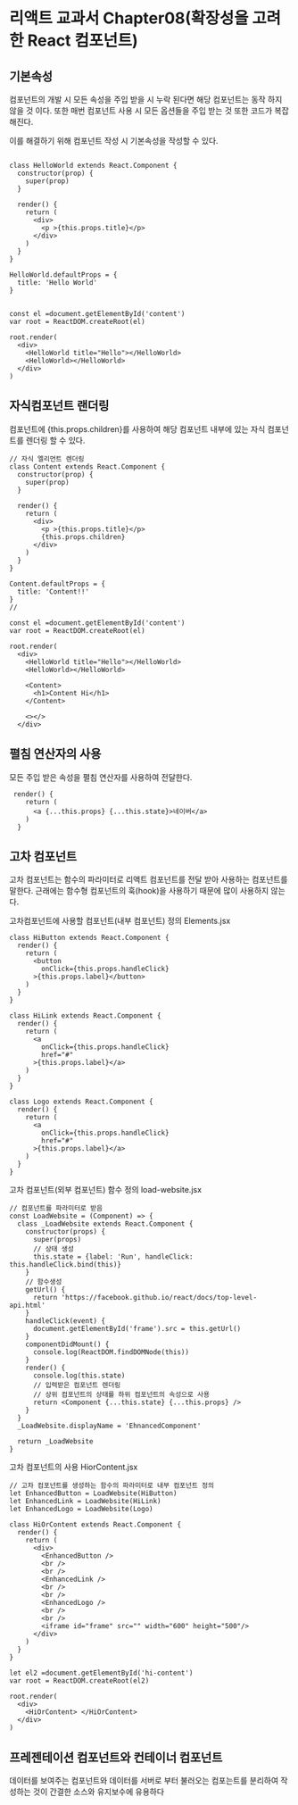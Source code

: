 # 리액트 교과서 Chapter08(확장성을 고려한 React 컴포넌트)

## 기본속성
컴포넌트의 개발 시 모든 속성을 주입 받을 시 누락 된다면 해당 컴포넌트는 동작 하지 않을 것 이다.
또한 매번 컴포넌트 사용 시 모든 옵션들을 주입 받는 것 또한 코드가 복잡해진다.

이를 해결하기 위해 컴포넌트 작성 시 기본속성을 작성할 수 있다.
```

class HelloWorld extends React.Component {
  constructor(prop) {
    super(prop)
  }
  
  render() {
    return (
      <div>
        <p >{this.props.title}</p>
      </div>
    )
  }
}

HelloWorld.defaultProps = {
  title: 'Hello World'
}


const el =document.getElementById('content')
var root = ReactDOM.createRoot(el)

root.render(
  <div>
    <HelloWorld title="Hello"></HelloWorld>
    <HelloWorld></HelloWorld>
  </div>
)
```

## 자식컴포넌트 랜더링
컴포넌트에 {this.props.children}를 사용하여 해당 컴포넌트 내부에 있는 자식 컴포넌트를 렌더링 할 수 있다.

```
// 자식 엘리먼트 렌더링
class Content extends React.Component {
  constructor(prop) {
    super(prop)
  }
  
  render() {
    return (
      <div>
        <p >{this.props.title}</p>
        {this.props.children}
      </div>
    )
  }
}

Content.defaultProps = {
  title: 'Content!!'
}
//

const el =document.getElementById('content')
var root = ReactDOM.createRoot(el)

root.render(
  <div>
    <HelloWorld title="Hello"></HelloWorld>
    <HelloWorld></HelloWorld>

    <Content>
      <h1>Content Hi</h1>
    </Content>

    <></>
  </div>
```

## 펼침 연산자의 사용
모든 주입 받은 속성을 펼침 연산자를 사용하여 전달한다.

```
 render() {
    return (
      <a {...this.props} {...this.state}>네이버</a>
    )
  }
```

## 고차 컴포넌트
고차 컴포넌트는 함수의 파라미터로 리액트 컴포넌트를 전달 받아 사용하는 컴포넌트를 말한다.
근래에는 함수형 컴포넌트의 훅(hook)을 사용하기 때문에 많이 사용하지 않는다.

고차컴포넌트에 사용할 컴포넌트(내부 컴포넌트) 정의
Elements.jsx
```
class HiButton extends React.Component {
  render() {
    return (
      <button
        onClick={this.props.handleClick}
      >{this.props.label}</button>
    )
  }
}

class HiLink extends React.Component {
  render() {
    return (
      <a
        onClick={this.props.handleClick}
        href="#"
      >{this.props.label}</a>
    )
  }
}

class Logo extends React.Component {
  render() {
    return (
      <a
        onClick={this.props.handleClick}
        href="#"
      >{this.props.label}</a>
    )
  }
}
```

고차 컴포넌트(외부 컴포넌트) 함수 정의
load-website.jsx
```
// 컴포넌트를 파라미터로 받음
const LoadWebsite = (Component) => {
  class _LoadWebsite extends React.Component {
    constructor(props) {
      super(props)
      // 상태 생성
      this.state = {label: 'Run', handleClick: this.handleClick.bind(this)} 
    }
    // 함수생성
    getUrl() {
      return 'https://facebook.github.io/react/docs/top-level-api.html'
    }
    handleClick(event) {
      document.getElementById('frame').src = this.getUrl()
    }
    componentDidMount() {
      console.log(ReactDOM.findDOMNode(this))
    }
    render() {
      console.log(this.state)
      // 입력받은 컴포넌트 렌더링
      // 상위 컴포넌트의 상태를 하위 컴포넌트의 속성으로 사용
      return <Component {...this.state} {...this.props} />
    }
  }
  _LoadWebsite.displayName = 'EhnancedComponent'

  return _LoadWebsite
}
```

고차 컴포넌트의 사용
HiorContent.jsx
```
// 고차 컴포넌트를 생성하는 함수의 파라미터로 내부 컴포넌트 정의
let EnhancedButton = LoadWebsite(HiButton)
let EnhancedLink = LoadWebsite(HiLink)
let EnhancedLogo = LoadWebsite(Logo)

class HiOrContent extends React.Component {
  render() {
    return (
      <div>
        <EnhancedButton />
        <br />
        <br />
        <EnhancedLink />
        <br />
        <br />
        <EnhancedLogo />
        <br />
        <br />
        <iframe id="frame" src="" width="600" height="500"/>
      </div>
    )
  }
}

let el2 =document.getElementById('hi-content')
var root = ReactDOM.createRoot(el2)

root.render(
  <div>
    <HiOrContent> </HiOrContent>
  </div>
)
```

## 프레젠테이션 컴포넌트와 컨테이너 컴포넌트
데이터를 보여주는 컴포넌트와 데이터를 서버로 부터 불러오는 컴포는트를 분리하여 작성하는 것이
간결한 소스와 유지보수에 유용하다